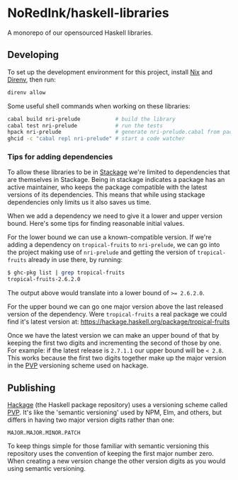 # NoRedInk/haskell-libraries

A monorepo of our opensourced Haskell libraries.

## Developing

To set up the development environment for this project, install [Nix][nix] and [Direnv][direnv], then run:

```sh
direnv allow
```

Some useful shell commands when working on these libraries:

```sh
cabal build nri-prelude           # build the library
cabal test nri-prelude            # run the tests
hpack nri-prelude                 # generate nri-prelude.cabal from package.yaml
ghcid -c "cabal repl nri-prelude" # start a code watcher
```

### Tips for adding dependencies

To allow these libraries to be in [Stackage][stackage] we're limited to dependencies that are themselves in Stackage. Being in stackage indicates a package has an active maintainer, who keeps the package compatible with the latest versions of its dependencies. This means that while using stackage dependencies only limits us it also saves us time.

When we add a dependency we need to give it a lower and upper version bound. Here's some tips for finding reasonable initial values.

For the lower bound we can use a known-compatible version. If we're adding a dependency on `tropical-fruits` to `nri-prelude`, we can go into the project making use of `nri-prelude` and getting the version of `tropical-fruits` already in use there, by running:

```sh
$ ghc-pkg list | grep tropical-fruits
tropical-fruits-2.6.2.0
```

The output above would translate into a lower bound of `>= 2.6.2.0`.

For the upper bound we can go one major version above the last released version of the dependency. Were `tropical-fruits` a real package we could find it's latest version at: https://hackage.haskell.org/package/tropical-fruits

Once we have the latest version we can make an upper bound of that by keeping the first two digits and incrementing the second of those by one. For example: if the latest release is `2.7.1.1` our upper bound will be `< 2.8`. This works because the first two digits together make up the major version in the [PVP][pvp] versioning scheme used on hackage.

## Publishing

[Hackage][hackage] (the Haskell package repository) uses a versioning scheme called [PVP][pvp]. It's like the 'semantic versioning' used by NPM, Elm, and others, but differs in having two major version digits rather than one:

    MAJOR.MAJOR.MINOR.PATCH

To keep things simple for those familiar with semantic versioning this repository uses the convention of keeping the first major number zero. When creating a new version change the other version digits as you would using semantic versioning.

[nix]: https://nixos.org/
[direnv]: https://direnv.net/
[hackage]: https://hackage.haskell.org/
[pvp]: https://pvp.haskell.org/faq/
[stackage]: https://www.stackage.org/
